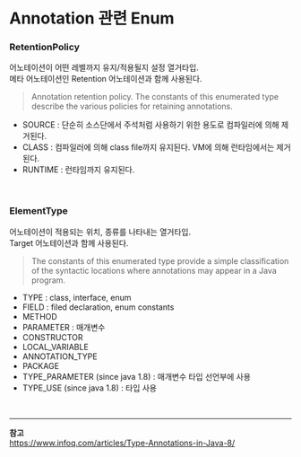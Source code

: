 # Annotation 관련 Enum

### RetentionPolicy
어노테이션이 어떤 레벨까지 유지/적용될지 설정 열거타입. <br>
메타 어노테이션인 Retention 어노테이션과 함께 사용된다. <br>
> Annotation retention policy.  The constants of this enumerated type describe the various policies for retaining annotations.

- SOURCE : 단순히 소스단에서 주석처럼 사용하기 위한 용도로 컴파일러에 의해 제거된다.   
- CLASS : 컴파일러에 의해 class file까지 유지된다. VM에 의해 런타임에서는 제거된다.
- RUNTIME : 런타임까지 유지된다. 

<br>

### ElementType
어노테이션이 적용되는 위치, 종류를 나타내는 열거타입. <br>
Target 어노테이션과 함께 사용된다. <br>
>  The constants of this enumerated type provide a simple classification of the syntactic locations where annotations may appear in a Java program.

- TYPE : class, interface, enum
- FIELD : filed declaration, enum constants
- METHOD 
- PARAMETER : 매개변수
- CONSTRUCTOR
- LOCAL_VARIABLE
- ANNOTATION_TYPE
- PACKAGE 
- TYPE_PARAMETER (since java 1.8) : 매개변수 타입 선언부에 사용
- TYPE_USE (since java 1.8) : 타입 사용

<br>

---
**참고**  <br>
https://www.infoq.com/articles/Type-Annotations-in-Java-8/
